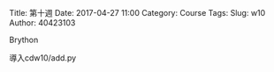 Title: 第十週
Date: 2017-04-27 11:00
Category: Course
Tags: 
Slug: w10
Author: 40423103

Brython

<!-- PELICAN_END_SUMMARY -->

導入cdw10/add.py

<!-- 導入 Brython 標準程式庫 -->
 
<script type="./../data/Brython-3.3.1/brython.js" ></script>
<script src="./../data/Brython-3.3.1/brython_stdlib.js"></script>
 
<!-- 啟動 Brython -->
 
<script>
window.onload=function(){
brython(1);
}
</script>

 
 <!-- 以下實際利用  Brython 畫四連桿 trace point 路徑-->
<div id="w10" width="600" height="400"></div>
  
<script type="text/python3">
from browser import document as doc
from browser import html
import math
# 準備繪圖畫布
canvas = doc["w10"]
degree = math.pi/180
w10 <=str(math.cos(60*degree)) 







